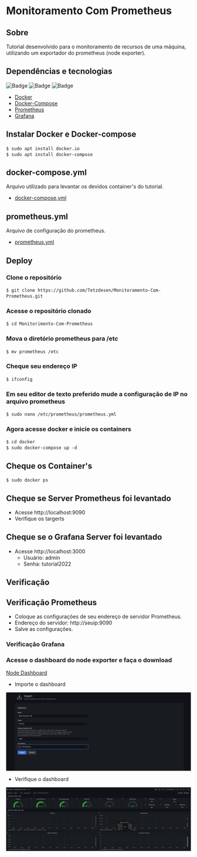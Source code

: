 # Monitoramento Com Prometheus

## Sobre
Tutorial desenvolvido para o monitoramento de recursos de uma máquina, utilizando um exportador do prometheus (node exporter).

## Dependências e tecnologias
![Badge](https://img.shields.io/static/v1?label=DOCKER&message=DOCKER&color=blue&style=for-the-badge&logo=DOCKER)
![Badge](https://img.shields.io/static/v1?label=Prometheus&message=Prometheus&color=blue&style=for-the-badge&logo=PROMETHEUS)
![Badge](https://img.shields.io/static/v1?label=Grafana&message=Grafana&color=blue&style=for-the-badge&logo=GRAFANA)
- [Docker](https://www.docker.com/)
- [Docker-Compose](https://docs.docker.com/compose/)
- [Prometheus](https://prometheus.io/)
- [Grafana](https://grafana.com/grafana/)


## Instalar Docker e Docker-compose
```
$ sudo apt install docker.io
$ sudo apt install docker-compose
```

## docker-compose.yml
Arquivo utilizado para levantar os devidos container's do tutorial.
- [docker-compose.yml](https://github.com/Tetzdesen/Monitoramento-Com-Prometheus/blob/main/docker/docker-compose.yml)

## prometheus.yml
Arquivo de configuração do prometheus.
- [prometheus.yml](https://github.com/Tetzdesen/Monitoramento-Com-Prometheus/blob/main/prometheus/prometheus.yml)
## Deploy
### Clone o repositório
```
$ git clone https://github.com/Tetzdesen/Monitoramento-Com-Prometheus.git
```

### Acesse o repositório clonado
```
$ cd Monitorimento-Com-Prometheus
```

### Mova o diretório prometheus para /etc
```
$ mv prometheus /etc
```

### Cheque seu endereço IP

```
$ ifconfig
```

### Em seu editor de texto preferido mude a configuração de IP no arquivo prometheus

```
$ sudo nano /etc/prometheus/prometheus.yml
```

### Agora acesse docker e inicie os containers

```
$ cd docker
$ sudo docker-compose up -d
```

## Cheque os Container's
```
$ sudo docker ps
```
## Cheque se Server Prometheus foi levantado

- Acesse http://localhost:9090
- Verifique os targerts

## Cheque se o Grafana Server foi levantado

- Acesse http://localhost:3000
    - Usuário: admin
    - Senha: tutorial2022

## Verificação

## Verificação Prometheus
- Coloque as configurações de seu endereço de servidor Prometheus.
- Endereço do servidor: http://seuip:9090
- Salve as configurações.


### Verificação Grafana
### Acesse o dashboard do node exporter e faça o download
[Node Dashboard](https://grafana.com/grafana/dashboards/1860)
- Importe o dashboard
<div style='display: inline-block'>
   <img align="center" alt="Python" src='grafana-img/img-01.png' />
</div>


- Verifique o dashboard
<div style='display: inline-block'>
   <img align="center" alt="Python" src='grafana-img/img-02.png' />
</div>






